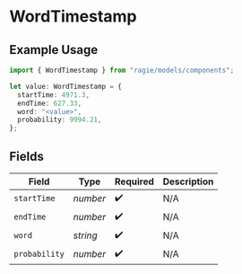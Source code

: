 # WordTimestamp

## Example Usage

```typescript
import { WordTimestamp } from "ragie/models/components";

let value: WordTimestamp = {
  startTime: 4971.3,
  endTime: 627.33,
  word: "<value>",
  probability: 9994.21,
};
```

## Fields

| Field              | Type               | Required           | Description        |
| ------------------ | ------------------ | ------------------ | ------------------ |
| `startTime`        | *number*           | :heavy_check_mark: | N/A                |
| `endTime`          | *number*           | :heavy_check_mark: | N/A                |
| `word`             | *string*           | :heavy_check_mark: | N/A                |
| `probability`      | *number*           | :heavy_check_mark: | N/A                |